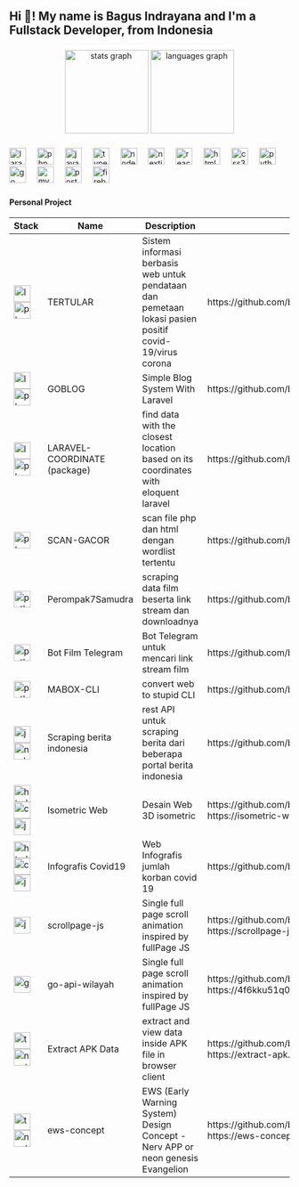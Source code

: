 <h2 align="left">Hi 👋! My name is Bagus Indrayana and I'm a Fullstack Developer, from Indonesia </h2>

###

<div align="center">
  <img src="https://github-readme-stats.vercel.app/api?username=bagusindrayana&hide_title=false&hide_rank=false&show_icons=true&include_all_commits=true&count_private=true&disable_animations=false&theme=dracula&locale=en&hide_border=false" height="150" alt="stats graph"  />
  <img src="https://github-readme-stats.vercel.app/api/top-langs?username=bagusindrayana&locale=en&hide_title=false&layout=compact&card_width=320&langs_count=5&theme=dracula&hide_border=false" height="150" alt="languages graph"  />
</div>


###

<div align="left">
  
  <img src="https://cdn.jsdelivr.net/gh/devicons/devicon/icons/laravel/laravel-original.svg" height="30" alt="laravel logo"  />
  <img width="12" />
  <img src="https://cdn.jsdelivr.net/gh/devicons/devicon/icons/php/php-original.svg" height="30" alt="php logo"  />
  <img width="12" />
  <img src="https://cdn.jsdelivr.net/gh/devicons/devicon/icons/javascript/javascript-original.svg" height="30" alt="javascript logo"  />
  <img width="12" />
  <img src="https://cdn.jsdelivr.net/gh/devicons/devicon/icons/typescript/typescript-original.svg" height="30" alt="typescript logo"  />
  <img width="12" />
  <img src="https://cdn.jsdelivr.net/gh/devicons/devicon/icons/nodejs/nodejs-original.svg" height="30" alt="nodejs logo"  />
  <img width="12" />
  <img src="https://cdn.jsdelivr.net/gh/devicons/devicon/icons/nextjs/nextjs-original.svg" height="30" alt="nextjs logo"  />
  <img width="12" />
  <img src="https://cdn.jsdelivr.net/gh/devicons/devicon/icons/react/react-original.svg" height="30" alt="react logo"  />
  <img width="12" />
  <img src="https://cdn.jsdelivr.net/gh/devicons/devicon/icons/html5/html5-original.svg" height="30" alt="html5 logo"  />
  <img width="12" />
  <img src="https://cdn.jsdelivr.net/gh/devicons/devicon/icons/css3/css3-original.svg" height="30" alt="css3 logo"  />
  <img width="12" />
  <img src="https://cdn.jsdelivr.net/gh/devicons/devicon/icons/python/python-original.svg" height="30" alt="python logo"  />
  <img width="12" />
  <img src="https://cdn.jsdelivr.net/gh/devicons/devicon/icons/go/go-original.svg" height="30" alt="go logo"  />
  <img width="12" />
  <img src="https://cdn.jsdelivr.net/gh/devicons/devicon/icons/mysql/mysql-original.svg" height="30" alt="mysql logo"  />
  <img width="12" />
  <img src="https://cdn.jsdelivr.net/gh/devicons/devicon/icons/postgresql/postgresql-original.svg" height="30" alt="postgresql logo"  />
  <img width="12" />
  <img src="https://cdn.jsdelivr.net/gh/devicons/devicon/icons/firebase/firebase-original.svg" height="30" alt="firebase logo"  />
  
</div>

###
<h4 align="left">Personal Project </h4>
<table>
  <thead>
    <tr>
      <th>
        Stack
      </th>
      <th>
        Name
      </th>
      <th>
        Description
      </th>
      <th>
        Repo/Link
      </th>
    </tr>
  </thead>
  <tbody>
    <tr>
      <td>
        <img src="https://cdn.jsdelivr.net/gh/devicons/devicon/icons/laravel/laravel-original.svg" height="30" alt="laravel logo"  />
        <img src="https://cdn.jsdelivr.net/gh/devicons/devicon/icons/php/php-original.svg" height="30" alt="php logo"  />
      </td>
      <td>
        TERTULAR
      </td>
      <td>
        Sistem informasi berbasis web untuk pendataan dan pemetaan lokasi pasien positif covid-19/virus corona
      </td>
      <td>
        https://github.com/bagusindrayana/tertular
      </td>
    </tr>
    <tr>
      <td>
        <img src="https://cdn.jsdelivr.net/gh/devicons/devicon/icons/laravel/laravel-original.svg" height="30" alt="laravel logo"  />
        <img src="https://cdn.jsdelivr.net/gh/devicons/devicon/icons/php/php-original.svg" height="30" alt="php logo"  />
      </td>
      <td>
        GOBLOG
      </td>
      <td>
        Simple Blog System With Laravel
      </td>
      <td>
        https://github.com/bagusindrayana/goblog
      </td>
    </tr>
    <tr>
      <td>
        <img src="https://cdn.jsdelivr.net/gh/devicons/devicon/icons/laravel/laravel-original.svg" height="30" alt="laravel logo"  />
        <img src="https://cdn.jsdelivr.net/gh/devicons/devicon/icons/php/php-original.svg" height="30" alt="php logo"  />
      </td>
      <td>
        LARAVEL-COORDINATE (package)
      </td>
      <td>
        find data with the closest location based on its coordinates with eloquent laravel
      </td>
      <td>
        https://github.com/bagusindrayana/goblog
      </td>
    </tr>
    <tr>
      <td>
        <img src="https://cdn.jsdelivr.net/gh/devicons/devicon/icons/php/php-original.svg" height="30" alt="php logo"  />
      </td>
      <td>
        SCAN-GACOR
      </td>
      <td>
        scan file php dan html dengan wordlist tertentu
      </td>
      <td>
        https://github.com/bagusindrayana/scan-gacor.git
      </td>
    </tr>
    <tr>
      <td>
        <img src="https://cdn.jsdelivr.net/gh/devicons/devicon/icons/python/python-original.svg" height="30" alt="python logo"  />
      </td>
      <td>
        Perompak7Samudra
      </td>
      <td>
        scraping data film beserta link stream dan downloadnya
      </td>
      <td>
        https://github.com/bagusindrayana/perompak7samudra
      </td>
    </tr>
    <tr>
      <td>
        <img src="https://cdn.jsdelivr.net/gh/devicons/devicon/icons/python/python-original.svg" height="30" alt="python logo"  />
      </td>
      <td>
        Bot Film Telegram
      </td>
      <td>
        Bot Telegram untuk mencari link stream film
      </td>
      <td>
        https://github.com/bagusindrayana/telegram-bot-film
      </td>
    </tr>
    <tr>
      <td>
        <img src="https://cdn.jsdelivr.net/gh/devicons/devicon/icons/python/python-original.svg" height="30" alt="python logo"  />
      </td>
      <td>
        MABOX-CLI
      </td>
      <td>
        convert web to stupid CLI
      </td>
      <td>
        https://github.com/bagusindrayana/mabox-cli
      </td>
    </tr>
    <tr>
      <td>
        <img src="https://cdn.jsdelivr.net/gh/devicons/devicon/icons/javascript/javascript-original.svg" height="30" alt="javascript logo"  />
        <img src="https://cdn.jsdelivr.net/gh/devicons/devicon/icons/nodejs/nodejs-original.svg" height="30" alt="nodejs logo"  />
      </td>
      <td>
        Scraping berita indonesia
      </td>
      <td>
        rest API untuk scraping berita dari beberapa portal berita indonesia
      </td>
      <td>
        https://github.com/bagusindrayana/scraping-berita
      </td>
    </tr>
    <tr>
      <td>
        <img src="https://cdn.jsdelivr.net/gh/devicons/devicon/icons/html5/html5-original.svg" height="30" alt="html5 logo"  />
        <img src="https://cdn.jsdelivr.net/gh/devicons/devicon/icons/css3/css3-original.svg" height="30" alt="css3 logo"  />
        <img src="https://cdn.jsdelivr.net/gh/devicons/devicon/icons/javascript/javascript-original.svg" height="30" alt="javascript logo"  />
      </td>
      <td>
        Isometric Web
      </td>
      <td>
        Desain Web 3D isometric
      </td>
      <td>
        https://github.com/bagusindrayana/isometric-web
        https://isometric-web.netlify.app
      </td>
    </tr>
    <tr>
      <td>
        <img src="https://cdn.jsdelivr.net/gh/devicons/devicon/icons/html5/html5-original.svg" height="30" alt="html5 logo"  />
        <img src="https://cdn.jsdelivr.net/gh/devicons/devicon/icons/css3/css3-original.svg" height="30" alt="css3 logo"  />
        <img src="https://cdn.jsdelivr.net/gh/devicons/devicon/icons/javascript/javascript-original.svg" height="30" alt="javascript logo"  />
      </td>
      <td>
        Infografis Covid19
      </td>
      <td>
        Web Infografis jumlah korban covid 19
      </td>
      <td>
        https://github.com/bagusindrayana/covid19
      </td>
    </tr>
    <tr>
      <td>
        <img src="https://cdn.jsdelivr.net/gh/devicons/devicon/icons/javascript/javascript-original.svg" height="30" alt="javascript logo"  />
      </td>
      <td>
        scrollpage-js
      </td>
      <td>
        Single full page scroll animation inspired by fullPage JS
      </td>
      <td>
        https://github.com/bagusindrayana/scrollpage-js
        https://scrollpage-js.netlify.app
      </td>
    </tr>
    <tr>
      <td>
        <img src="https://cdn.jsdelivr.net/gh/devicons/devicon/icons/go/go-original.svg" height="30" alt="go logo"  />
      </td>
      <td>
        go-api-wilayah
      </td>
      <td>
        Single full page scroll animation inspired by fullPage JS
      </td>
      <td>
        https://github.com/bagusindrayana/go-api-wilayah
        https://4f6kku51q0.apidog.io
      </td>
    </tr>
    <tr>
      <td>
        <img src="https://cdn.jsdelivr.net/gh/devicons/devicon/icons/typescript/typescript-original.svg" height="30" alt="typescript logo"  />
        <img src="https://cdn.jsdelivr.net/gh/devicons/devicon/icons/nextjs/nextjs-original.svg" height="30" alt="nextjs logo"  />
      </td>
      <td>
        Extract APK Data
      </td>
      <td>
        extract and view data inside APK file in browser client
      </td>
      <td>
        https://github.com/bagusindrayana/extract-apk-web
        https://extract-apk.vercel.app
      </td>
    </tr>
    <tr>
      <td>
        <img src="https://cdn.jsdelivr.net/gh/devicons/devicon/icons/typescript/typescript-original.svg" height="30" alt="typescript logo"  />
        <img src="https://cdn.jsdelivr.net/gh/devicons/devicon/icons/nextjs/nextjs-original.svg" height="30" alt="nextjs logo"  />
      </td>
      <td>
        ews-concept
      </td>
      <td>
        EWS (Early Warning System) Design Concept - Nerv APP or neon genesis Evangelion
      </td>
      <td>
        https://github.com/bagusindrayana/ews-concept
        https://ews-concept.vercel.app
      </td>
    </tr>
  </tbody>
</table>
